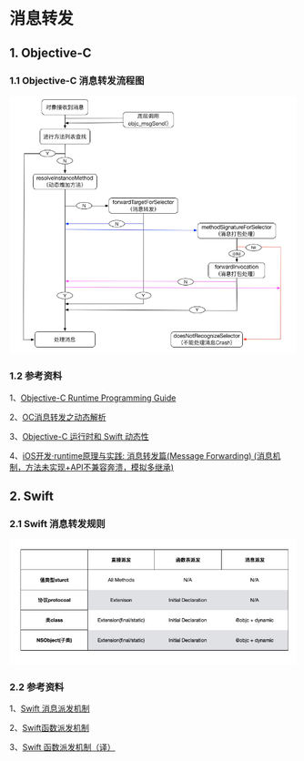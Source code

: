 # 消息转发

## 1. Objective-C

### 1.1 Objective-C 消息转发流程图

![OC消息转发流程图](/source/_posts/学习笔记/iOS/resources/MessageForward/oc_message_froware.png)

### 1.2 参考资料

1、[Objective-C Runtime Programming Guide](https://developer.apple.com/library/archive/documentation/Cocoa/Conceptual/ObjCRuntimeGuide/Introduction/Introduction.html#//apple_ref/doc/uid/TP40008048-CH1-SW1)

2、[OC消息转发之动态解析](https://juejin.cn/post/6844903645226500103)

3、[Objective-C 运行时和 Swift 动态性](https://juejin.cn/post/6844904114673958925)

4、[iOS开发·runtime原理与实践: 消息转发篇(Message Forwarding) (消息机制，方法未实现+API不兼容奔溃，模拟多继承)](https://juejin.cn/post/6844903600968171533)

## 2. Swift

### 2.1 Swift 消息转发规则

![Swift 消息转发规则](resources/MessageForward/swift_function_dispatch.png)

### 2.2 参考资料

1、[Swift 消息派发机制](https://blog.bombox.org/2020-05-23/swift-method-dispatch/)

2、[Swift函数派发机制](https://juejin.cn/post/6847009771845845006)

3、[Swift 函数派发机制（译）](https://rimson.top/2019/05/07/swift-method-dispatch/)
